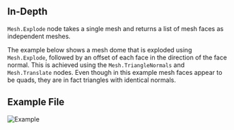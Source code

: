 ## In-Depth
`Mesh.Explode` node takes a single mesh and returns a list of mesh faces as independent meshes.

The example below shows a mesh dome that is exploded using `Mesh.Explode`, followed by an offset of each face in the direction of the face normal. This is achieved using the `Mesh.TriangleNormals` and `Mesh.Translate` nodes. Even though in this example mesh faces appear to be quads, they are in fact triangles with identical normals.

## Example File

![Example](./Autodesk.DesignScript.Geometry.Mesh.Explode_img.jpg)
